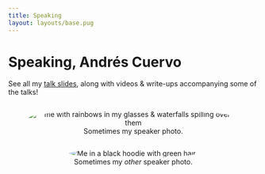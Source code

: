 ```yaml
---
title: Speaking
layout: layouts/base.pug
---
```


# Speaking, Andrés Cuervo

See all my [talk slides](https://slides.cwervo.com/), along with videos & write-ups accompanying some of the talks!

<style>
#wrapper { text-align: center; }
figure { display: inline-block; }
figure img { max-height: 20rem; border-radius: 50%; }
</style>

<div id="wrapper">
<figure>
<img src="../assets/images/twitter_photo.png" alt="me with rainbows in my glasses & waterfalls spilling over them">
<figcaption>Sometimes my speaker photo.</figcaption>
</figure>
<figure>
<img src="../assets/images/circle_headshot.jpg" alt="Me in a black hoodie with green hair.">
<figcaption>Sometimes my <i>other</i> speaker photo.</figcaption>
</figure>
</div>
